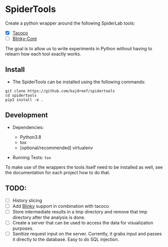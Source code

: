# SpiderTools

Create a python wrapper around the following SpiderLab tools:

- [x] [Tacoco](https://github.com/spideruci/tacoco)
- [ ] [Blinky-Core](https://github.com/spideruci/blinky-core)

The goal is to allow us to write experiments in Python without having to relearn how each tool exactly works.

## Install
- The SpiderTools can be installed using the following commands:
```
git clone https://github.com/kajdreef/spidertools
cd spidertools
pip3 install -e .
```

## Development
- Dependencies:
    - Python3.8
    - tox
    - [optional/recommended] virtualenv

- Running Tests: `tox`

To make use of the wrappers the tools itself need to be installed as well, see the documentation for each project how to do that.

## TODO: 
- [ ] History slicing
- [ ] Add [Blinky](https://github.com/spideruci/blinky-core) support in combination with tacoco
- [ ] Store intermediate results in a tmp directory and remove that tmp directory after the analysis is done.
- [ ] Create a server that can be used to access the data for visualization purposes.
- [ ] Sanitize request input on the server. Currently, it grabs input and passes it directly to the database. Easy to do SQL injection.